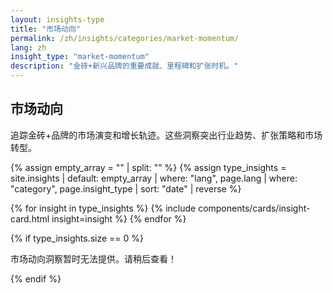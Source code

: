 ```yaml
---
layout: insights-type
title: "市场动向"
permalink: /zh/insights/categories/market-momentum/
lang: zh
insight_type: "market-momentum"
description: "金砖+新兴品牌的重要成就、里程碑和扩张时机。"
---
```


## 市场动向

追踪金砖+品牌的市场演变和增长轨迹。这些洞察突出行业趋势、扩张策略和市场转型。

{% assign empty_array = "" | split: "" %}
{% assign type_insights = site.insights | default: empty_array | where: "lang", page.lang | where: "category", page.insight_type | sort: "date" | reverse %}

<div class="insights-grid">
  {% for insight in type_insights %}
    {% include components/cards/insight-card.html insight=insight %}
  {% endfor %}
</div>

{% if type_insights.size == 0 %}
  <p class="no-insights">市场动向洞察暂时无法提供。请稍后查看！</p>
{% endif %}
